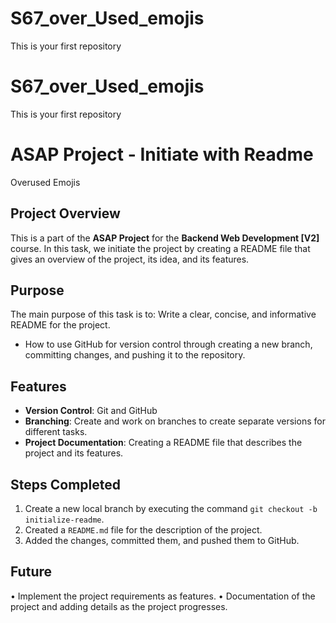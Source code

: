 # S67_over_Used_emojis
This is your first repository
# S67_over_Used_emojis
This is your first repository
# ASAP Project - Initiate with Readme

Overused Emojis

## Project Overview
This is a part of the **ASAP Project** for the **Backend Web Development [V2]** course. In this task, we initiate the project by creating a README file that gives an overview of the project, its idea, and its features.

## Purpose
The main purpose of this task is to:
Write a clear, concise, and informative README for the project.
- How to use GitHub for version control through creating a new branch, committing changes, and pushing it to the repository.

## Features
- **Version Control**: Git and GitHub
- **Branching**: Create and work on branches to create separate versions for different tasks.
- **Project Documentation**: Creating a README file that describes the project and its features.

## Steps Completed
1. Create a new local branch by executing the command `git checkout -b initialize-readme`.
2. Created a `README.md` file for the description of the project.
3. Added the changes, committed them, and pushed them to GitHub.

## Future
• Implement the project requirements as features.
• Documentation of the project and adding details as the project progresses.
